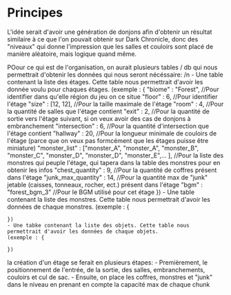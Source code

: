 # Principes

L'idée serait d'avoir une génération de donjons afin d'obtenir un résultat similaire à ce que l'on pouvait obtenir sur Dark Chronicle, donc des "niveaux" qui donne l'impression que les salles et couloirs sont placé de manière aléatoire, mais logique quand même.

POour ce qui est de l'organisation, on aurait plusieurs tables / db qui nous permettrait d'obtenir les données qui nous seront nécéssaire: /n
    - Une table contenant la liste des étages. Cette table nous permettrait d'avoir les donnée voulu pour chaques étages.
    (exemple : {
        "biome" : "Forest", //Pour identifier dans qu'elle région du jeu on ce situe
        "floor" : 6, //Pour identifier l'étage
        "size" : [12, 12], //Pour la taille maximale de l'étage
        "room" : 4, //Pour la quantité de salles que l'étage contient
        "exit" : 2, //Pour la quantité de sortie vers l'étage suivant, si on veux avoir des cas de donjons à embranchement
        "intersection" : 6, //Pour la quantité d'intersection que l'étage contient
        "hallway" : 20, //Pour la longueur minimale de couloirs de l'étage (parce que on veux pas formcément que les étages puisse être miniature)
        "monster_list" : ["monster_A", "monster_A", "monster_B", "monster_C", "monster_D", "monster_D", "monster_E",... ], //Pour la liste des monstres qui peuple l'étage, qui tapera dans la table des monstres pour en obtenir les infos
        "chest_quantity" : 9, //Pour la quantité de coffres présent dans l'étage
        "junk_max_quantity" : 14, //Pour la quantité max de "junk" jetable (caisses, tonneaux, rocher, ect.) présent dans l'étage
        "bgm" : "forest_bgm_3" //Pour le BGM utilisé pour cet étage
    }) 
    - Une table contenant la liste des monstres. Cette table nous permettrait d'avoir les données de chaque monstres.
    (exemple : {

    })
    - Une tabke contenant la liste des objets. Cette table nous permettrait d'avoir les données de chaque objets.
    (exemple : {

    })

la création d'un étage se ferait en plusieurs étapes:
    - Premièrement, le positionnement de l'entrée, de la sortie, des salles, embranchements, couloirs et cul de sac.
    - Ensuite, on place les coffres, monstres et "junk" dans le niveau en prenant en compte la capacité max de chaque chunk